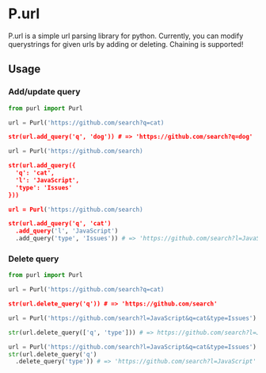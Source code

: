 # P.url

P.url is a simple url parsing library for python. Currently, you can modify querystrings for given urls by adding or deleting. Chaining is supported!

## Usage

### Add/update query

```py
from purl import Purl

url = Purl('https://github.com/search?q=cat)

str(url.add_query('q', 'dog')) # => 'https://github.com/search?q=dog'
```

```py
url = Purl('https://github.com/search)

str(url.add_query({
  'q': 'cat',
  'l': 'JavaScript',
  'type': 'Issues'
}))

url = Purl('https://github.com/search)

str(url.add_query('q', 'cat')
  .add_query('l', 'JavaScript')
  .add_query('type', 'Issues')) # => 'https://github.com/search?l=JavaScript&q=cat&type=Issues'

```

### Delete query

```py
from purl import Purl

url = Purl('https://github.com/search?q=cat)

str(url.delete_query('q')) # => 'https://github.com/search'
```

```py
url = Purl('https://github.com/search?l=JavaScript&q=cat&type=Issues')

str(url.delete_query(['q', 'type'])) # => https://github.com/search?l=JavaScript

url = Purl('https://github.com/search?l=JavaScript&q=cat&type=Issues')
str(url.delete_query('q')
  .delete_query('type')) # => 'https://github.com/search?l=JavaScript'

```
